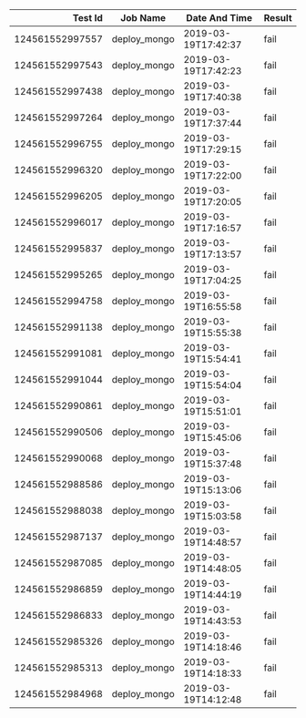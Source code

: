 |    Test Id    |  Job Name  |   Date And Time   |Result |
|--------------:|------------|-------------------|-------|
|124561552997557|deploy_mongo|2019-03-19T17:42:37|fail   |
|124561552997543|deploy_mongo|2019-03-19T17:42:23|fail   |
|124561552997438|deploy_mongo|2019-03-19T17:40:38|fail   |
|124561552997264|deploy_mongo|2019-03-19T17:37:44|fail   |
|124561552996755|deploy_mongo|2019-03-19T17:29:15|fail   |
|124561552996320|deploy_mongo|2019-03-19T17:22:00|fail   |
|124561552996205|deploy_mongo|2019-03-19T17:20:05|fail   |
|124561552996017|deploy_mongo|2019-03-19T17:16:57|fail   |
|124561552995837|deploy_mongo|2019-03-19T17:13:57|fail   |
|124561552995265|deploy_mongo|2019-03-19T17:04:25|fail   |
|124561552994758|deploy_mongo|2019-03-19T16:55:58|fail   |
|124561552991138|deploy_mongo|2019-03-19T15:55:38|fail   |
|124561552991081|deploy_mongo|2019-03-19T15:54:41|fail   |
|124561552991044|deploy_mongo|2019-03-19T15:54:04|fail   |
|124561552990861|deploy_mongo|2019-03-19T15:51:01|fail   |
|124561552990506|deploy_mongo|2019-03-19T15:45:06|fail   |
|124561552990068|deploy_mongo|2019-03-19T15:37:48|fail   |
|124561552988586|deploy_mongo|2019-03-19T15:13:06|fail   |
|124561552988038|deploy_mongo|2019-03-19T15:03:58|fail   |
|124561552987137|deploy_mongo|2019-03-19T14:48:57|fail   |
|124561552987085|deploy_mongo|2019-03-19T14:48:05|fail   |
|124561552986859|deploy_mongo|2019-03-19T14:44:19|fail   |
|124561552986833|deploy_mongo|2019-03-19T14:43:53|fail   |
|124561552985326|deploy_mongo|2019-03-19T14:18:46|fail   |
|124561552985313|deploy_mongo|2019-03-19T14:18:33|fail   |
|124561552984968|deploy_mongo|2019-03-19T14:12:48|fail   |
